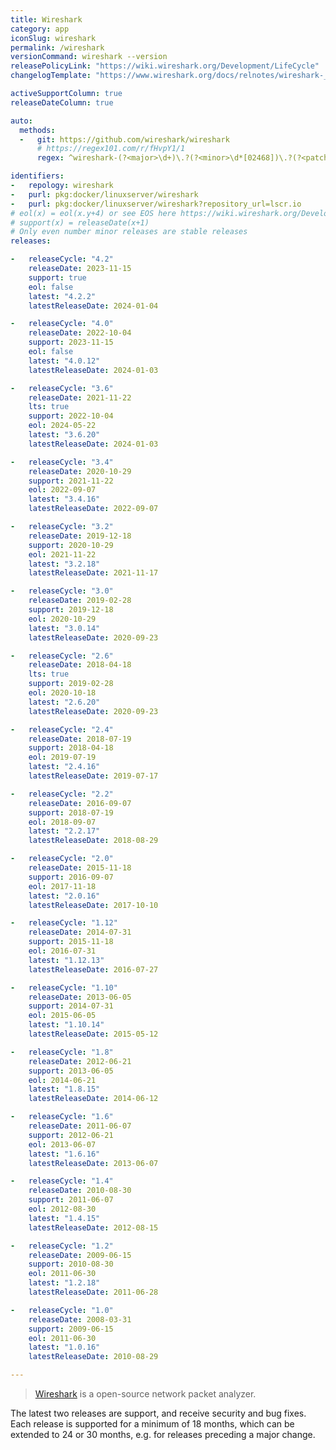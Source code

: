 ```yaml
---
title: Wireshark
category: app
iconSlug: wireshark
permalink: /wireshark
versionCommand: wireshark --version
releasePolicyLink: "https://wiki.wireshark.org/Development/LifeCycle"
changelogTemplate: "https://www.wireshark.org/docs/relnotes/wireshark-__LATEST__.html"

activeSupportColumn: true
releaseDateColumn: true

auto:
  methods:
  -   git: https://github.com/wireshark/wireshark
      # https://regex101.com/r/fHvpY1/1
      regex: ^wireshark-(?<major>\d+)\.?(?<minor>\d*[02468])\.?(?<patch>\d+)?\.?(?<tiny>\d+)?$

identifiers:
-   repology: wireshark
-   purl: pkg:docker/linuxserver/wireshark
-   purl: pkg:docker/linuxserver/wireshark?repository_url=lscr.io
# eol(x) = eol(x.y+4) or see EOS here https://wiki.wireshark.org/Development/LifeCycle
# support(x) = releaseDate(x+1)
# Only even number minor releases are stable releases
releases:

-   releaseCycle: "4.2"
    releaseDate: 2023-11-15
    support: true
    eol: false
    latest: "4.2.2"
    latestReleaseDate: 2024-01-04

-   releaseCycle: "4.0"
    releaseDate: 2022-10-04
    support: 2023-11-15
    eol: false
    latest: "4.0.12"
    latestReleaseDate: 2024-01-03

-   releaseCycle: "3.6"
    releaseDate: 2021-11-22
    lts: true
    support: 2022-10-04
    eol: 2024-05-22
    latest: "3.6.20"
    latestReleaseDate: 2024-01-03

-   releaseCycle: "3.4"
    releaseDate: 2020-10-29
    support: 2021-11-22
    eol: 2022-09-07
    latest: "3.4.16"
    latestReleaseDate: 2022-09-07

-   releaseCycle: "3.2"
    releaseDate: 2019-12-18
    support: 2020-10-29
    eol: 2021-11-22
    latest: "3.2.18"
    latestReleaseDate: 2021-11-17

-   releaseCycle: "3.0"
    releaseDate: 2019-02-28
    support: 2019-12-18
    eol: 2020-10-29
    latest: "3.0.14"
    latestReleaseDate: 2020-09-23

-   releaseCycle: "2.6"
    releaseDate: 2018-04-18
    lts: true
    support: 2019-02-28
    eol: 2020-10-18
    latest: "2.6.20"
    latestReleaseDate: 2020-09-23

-   releaseCycle: "2.4"
    releaseDate: 2018-07-19
    support: 2018-04-18
    eol: 2019-07-19
    latest: "2.4.16"
    latestReleaseDate: 2019-07-17

-   releaseCycle: "2.2"
    releaseDate: 2016-09-07
    support: 2018-07-19
    eol: 2018-09-07
    latest: "2.2.17"
    latestReleaseDate: 2018-08-29

-   releaseCycle: "2.0"
    releaseDate: 2015-11-18
    support: 2016-09-07
    eol: 2017-11-18
    latest: "2.0.16"
    latestReleaseDate: 2017-10-10

-   releaseCycle: "1.12"
    releaseDate: 2014-07-31
    support: 2015-11-18
    eol: 2016-07-31
    latest: "1.12.13"
    latestReleaseDate: 2016-07-27

-   releaseCycle: "1.10"
    releaseDate: 2013-06-05
    support: 2014-07-31
    eol: 2015-06-05
    latest: "1.10.14"
    latestReleaseDate: 2015-05-12

-   releaseCycle: "1.8"
    releaseDate: 2012-06-21
    support: 2013-06-05
    eol: 2014-06-21
    latest: "1.8.15"
    latestReleaseDate: 2014-06-12

-   releaseCycle: "1.6"
    releaseDate: 2011-06-07
    support: 2012-06-21
    eol: 2013-06-07
    latest: "1.6.16"
    latestReleaseDate: 2013-06-07

-   releaseCycle: "1.4"
    releaseDate: 2010-08-30
    support: 2011-06-07
    eol: 2012-08-30
    latest: "1.4.15"
    latestReleaseDate: 2012-08-15

-   releaseCycle: "1.2"
    releaseDate: 2009-06-15
    support: 2010-08-30
    eol: 2011-06-30
    latest: "1.2.18"
    latestReleaseDate: 2011-06-28

-   releaseCycle: "1.0"
    releaseDate: 2008-03-31
    support: 2009-06-15
    eol: 2011-06-30
    latest: "1.0.16"
    latestReleaseDate: 2010-08-29

---
```


> [Wireshark](https://www.wireshark.org/docs/wsug_html/#ChIntroWhatIs) is a open-source network packet analyzer. 

The latest two releases are support, and receive security and bug fixes. Each release is
supported for a minimum of 18 months, which can be extended to 24 or 30 months,
e.g. for releases preceding a major change.
